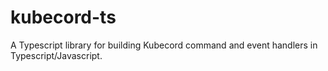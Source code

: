 # kubecord-ts
A Typescript library for building Kubecord command and event handlers in Typescript/Javascript.
